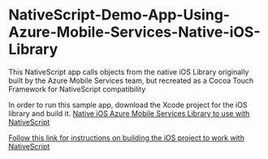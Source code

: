 # NativeScript-Demo-App-Using-Azure-Mobile-Services-Native-iOS-Library
This NativeScript app calls objects from the native iOS Library originally built by the Azure Mobile Services team, but recreated as a Cocoa Touch Framework for NativeScript compatibility

In order to run this sample app, download the Xcode project for the iOS library and build it.
[Native iOS Azure Mobile Services Library to use with NativeScript](https://github.com/alexziskind1/Azure-Mobile-Services-iOS-as-Cocoa-Touch-Framework)

[Follow this link for instructions on building the iOS project to work with NativeScript](http://nuvious.com/Blog/2015/4/5/using-native-libraries-in-your-nativescript-apps)
